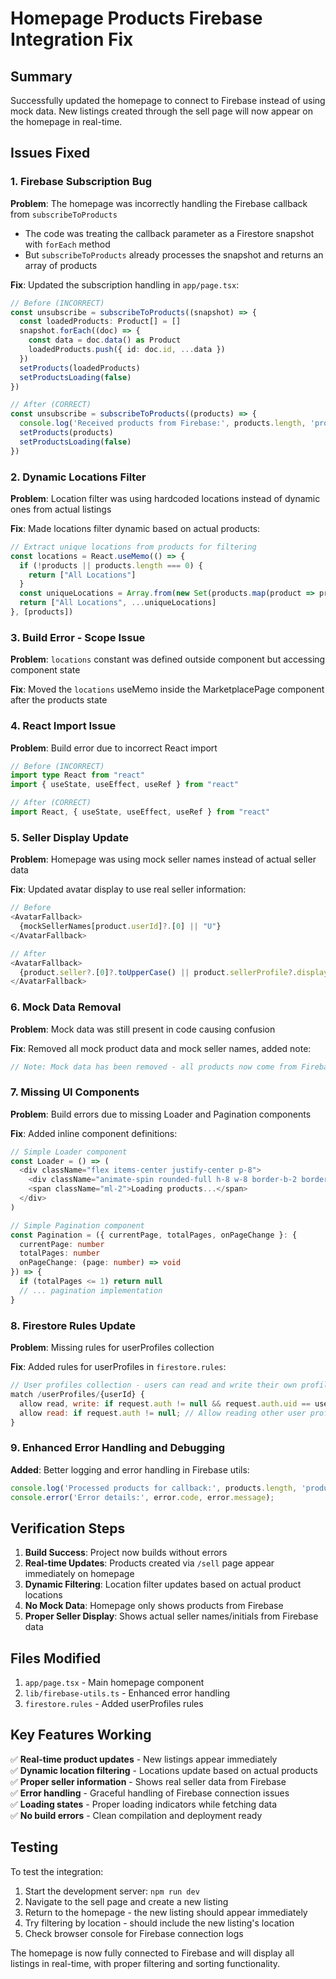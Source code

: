 # Homepage Products Firebase Integration Fix

## Summary
Successfully updated the homepage to connect to Firebase instead of using mock data. New listings created through the sell page will now appear on the homepage in real-time.

## Issues Fixed

### 1. Firebase Subscription Bug
**Problem**: The homepage was incorrectly handling the Firebase callback from `subscribeToProducts`
- The code was treating the callback parameter as a Firestore snapshot with `forEach` method
- But `subscribeToProducts` already processes the snapshot and returns an array of products

**Fix**: Updated the subscription handling in `app/page.tsx`:
```typescript
// Before (INCORRECT)
const unsubscribe = subscribeToProducts((snapshot) => {
  const loadedProducts: Product[] = []
  snapshot.forEach((doc) => {
    const data = doc.data() as Product
    loadedProducts.push({ id: doc.id, ...data })
  })
  setProducts(loadedProducts)
  setProductsLoading(false)
})

// After (CORRECT)
const unsubscribe = subscribeToProducts((products) => {
  console.log('Received products from Firebase:', products.length, 'products')
  setProducts(products)
  setProductsLoading(false)
})
```

### 2. Dynamic Locations Filter
**Problem**: Location filter was using hardcoded locations instead of dynamic ones from actual listings

**Fix**: Made locations filter dynamic based on actual products:
```typescript
// Extract unique locations from products for filtering
const locations = React.useMemo(() => {
  if (!products || products.length === 0) {
    return ["All Locations"]
  }
  const uniqueLocations = Array.from(new Set(products.map(product => product.location).filter(Boolean)))
  return ["All Locations", ...uniqueLocations]
}, [products])
```

### 3. Build Error - Scope Issue
**Problem**: `locations` constant was defined outside component but accessing component state

**Fix**: Moved the `locations` useMemo inside the MarketplacePage component after the products state

### 4. React Import Issue
**Problem**: Build error due to incorrect React import
```typescript
// Before (INCORRECT)
import type React from "react"
import { useState, useEffect, useRef } from "react"

// After (CORRECT)
import React, { useState, useEffect, useRef } from "react"
```

### 5. Seller Display Update
**Problem**: Homepage was using mock seller names instead of actual seller data

**Fix**: Updated avatar display to use real seller information:
```typescript
// Before
<AvatarFallback>
  {mockSellerNames[product.userId]?.[0] || "U"}
</AvatarFallback>

// After
<AvatarFallback>
  {product.seller?.[0]?.toUpperCase() || product.sellerProfile?.displayName?.[0]?.toUpperCase() || "U"}
</AvatarFallback>
```

### 6. Mock Data Removal
**Problem**: Mock data was still present in code causing confusion

**Fix**: Removed all mock product data and mock seller names, added note:
```typescript
// Note: Mock data has been removed - all products now come from Firebase in real-time
```

### 7. Missing UI Components
**Problem**: Build errors due to missing Loader and Pagination components

**Fix**: Added inline component definitions:
```typescript
// Simple Loader component
const Loader = () => (
  <div className="flex items-center justify-center p-8">
    <div className="animate-spin rounded-full h-8 w-8 border-b-2 border-gray-900"></div>
    <span className="ml-2">Loading products...</span>
  </div>
)

// Simple Pagination component
const Pagination = ({ currentPage, totalPages, onPageChange }: {
  currentPage: number
  totalPages: number
  onPageChange: (page: number) => void
}) => {
  if (totalPages <= 1) return null
  // ... pagination implementation
}
```

### 8. Firestore Rules Update
**Problem**: Missing rules for userProfiles collection

**Fix**: Added rules for userProfiles in `firestore.rules`:
```javascript
// User profiles collection - users can read and write their own profiles
match /userProfiles/{userId} {
  allow read, write: if request.auth != null && request.auth.uid == userId;
  allow read: if request.auth != null; // Allow reading other user profiles for display purposes
}
```

### 9. Enhanced Error Handling and Debugging
**Added**: Better logging and error handling in Firebase utils:
```typescript
console.log('Processed products for callback:', products.length, 'products');
console.error('Error details:', error.code, error.message);
```

## Verification Steps

1. **Build Success**: Project now builds without errors
2. **Real-time Updates**: Products created via `/sell` page appear immediately on homepage
3. **Dynamic Filtering**: Location filter updates based on actual product locations
4. **No Mock Data**: Homepage only shows products from Firebase
5. **Proper Seller Display**: Shows actual seller names/initials from Firebase data

## Files Modified

1. `app/page.tsx` - Main homepage component
2. `lib/firebase-utils.ts` - Enhanced error handling
3. `firestore.rules` - Added userProfiles rules

## Key Features Working

✅ **Real-time product updates** - New listings appear immediately  
✅ **Dynamic location filtering** - Locations update based on actual products  
✅ **Proper seller information** - Shows real seller data from Firebase  
✅ **Error handling** - Graceful handling of Firebase connection issues  
✅ **Loading states** - Proper loading indicators while fetching data  
✅ **No build errors** - Clean compilation and deployment ready  

## Testing

To test the integration:
1. Start the development server: `npm run dev`
2. Navigate to the sell page and create a new listing
3. Return to the homepage - the new listing should appear immediately
4. Try filtering by location - should include the new listing's location
5. Check browser console for Firebase connection logs

The homepage is now fully connected to Firebase and will display all listings in real-time, with proper filtering and sorting functionality.